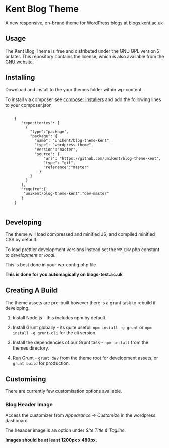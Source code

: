 # Kent Blog Theme
A new responsive, on-brand theme for WordPress blogs at blogs.kent.ac.uk

## Usage
The Kent Blog Theme is free and distributed under the GNU GPL version 2 or later. This repository contains the license, which is also available from the [GNU website](http://www.gnu.org/licenses/old-licenses/gpl-2.0.en.html).

## Installing
Download and install to the your themes folder within wp-content.

To install via composer see [composer installers](https://github.com/composer/installers) and add the following lines to your composer.json

```

	{
	   "repositories": [
		 { 
           "type":"package",
           "package": {
             "name": "unikent/blog-theme-kent",
             "type": "wordpress-theme",
             "version":"master",
             "source": {
                 "url": "https://github.com/unikent/blog-theme-kent",
                 "type": "git",
                 "reference":"master"
               }
           }
         }
	   ],
	   "require":{
	    "unikent/blog-theme-kent":"dev-master"
	   }
	}
   
```


## Developing
The theme will load compressed and minified JS, and compiled minified CSS by default.

To load prettier development versions instead set the `WP_ENV` php constant to *development* or *local*.

This is best done in your wp-config.php file

**This is done for you automagically on blogs-test.ac.uk**

## Creating A Build
The theme assets are pre-built however there is a grunt task to rebuild if developing.

1. Install Node.js - this includes npm by default.

2. Install Grunt globally - its quite useful! `npm install -g grunt` or `npm install -g grunt-cli` for the cli version. 

4. Install the dependencies of our Grunt task - `npm install` from the themes directory.

3. Run Grunt - `grunt dev` from the theme root for development assets, or `grunt build` for production.


## Customising
There are currently few customisation options available.


### Blog Header Image
Access the customizer from *Appearance -> Customize* in the wordpress dashboard

The heaader image is an option under *Site Title &amp; Tagline*.

**Images should be at least 1200px x 480px.**
